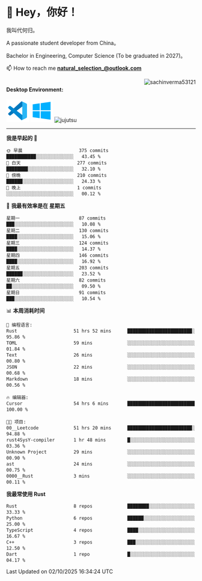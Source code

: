 # 👋 Hey，你好！

我叫代何归。

A passionate student developer from China。

Bachelor in Engineering, Computer Science (To be graduated in 2027)。

📫 How to reach me **natural_selection_@outlook.com**

<div style="display: flex; justify-content: space-between; align-items: flex-start;">
  <div>
    <h4>Desktop Environment: </h4>
    <span>
      <img style="margin: auto;" src="https://raw.githubusercontent.com/sachinverma53121/sachinverma53121/master/icons/vsc.png" alt=vs width="60" height="60"/>
      <img style="margin: auto;" src="https://raw.githubusercontent.com/sachinverma53121/sachinverma53121/master/icons/win10.png" alt=windows10 width="60" height="60"/>
      <img style="margin: auto;" src="https://img2023.cnblogs.com/blog/3292968/202505/3292968-20250515084111916-1835883071.png" alt=jujutsu width="60" height="60"/>
    </span>
  </div>
  <div>
    <img style="margin: auto;" src=https://github-readme-stats.vercel.app/api?username=Natural-selection1&show_icons=true alt=sachinverma53121 />
  </div>
</div>

---

<!--START_SECTION:waka-->
**我是早起的 🐤** 

```text
🌞 早晨                     375 commits         ███████████░░░░░░░░░░░░░░   43.45 % 
🌆 白天                     277 commits         ████████░░░░░░░░░░░░░░░░░   32.10 % 
🌃 傍晚                     210 commits         ██████░░░░░░░░░░░░░░░░░░░   24.33 % 
🌙 晚上                     1 commits           ░░░░░░░░░░░░░░░░░░░░░░░░░   00.12 % 
```
📅 **我最有效率是在 星期五** 

```text
星期一                      87 commits          ███░░░░░░░░░░░░░░░░░░░░░░   10.08 % 
星期二                      130 commits         ████░░░░░░░░░░░░░░░░░░░░░   15.06 % 
星期三                      124 commits         ████░░░░░░░░░░░░░░░░░░░░░   14.37 % 
星期四                      146 commits         ████░░░░░░░░░░░░░░░░░░░░░   16.92 % 
星期五                      203 commits         ██████░░░░░░░░░░░░░░░░░░░   23.52 % 
星期六                      82 commits          ██░░░░░░░░░░░░░░░░░░░░░░░   09.50 % 
星期日                      91 commits          ███░░░░░░░░░░░░░░░░░░░░░░   10.54 % 
```


📊 **本周消耗时间** 

```text
💬 编程语言: 
Rust                     51 hrs 52 mins      ████████████████████████░   95.86 % 
TOML                     59 mins             ░░░░░░░░░░░░░░░░░░░░░░░░░   01.84 % 
Text                     26 mins             ░░░░░░░░░░░░░░░░░░░░░░░░░   00.80 % 
JSON                     22 mins             ░░░░░░░░░░░░░░░░░░░░░░░░░   00.68 % 
Markdown                 18 mins             ░░░░░░░░░░░░░░░░░░░░░░░░░   00.56 % 

🔥 编辑器: 
Cursor                   54 hrs 6 mins       █████████████████████████   100.00 % 

🐱‍💻 项目: 
00__Leetcode             51 hrs 20 mins      ████████████████████████░   94.88 % 
rust4SysY-compiler       1 hr 48 mins        █░░░░░░░░░░░░░░░░░░░░░░░░   03.36 % 
Unknown Project          29 mins             ░░░░░░░░░░░░░░░░░░░░░░░░░   00.90 % 
ast                      24 mins             ░░░░░░░░░░░░░░░░░░░░░░░░░   00.75 % 
0000__Rust               3 mins              ░░░░░░░░░░░░░░░░░░░░░░░░░   00.11 % 
```

**我最常使用 Rust** 

```text
Rust                     8 repos             ████████░░░░░░░░░░░░░░░░░   33.33 % 
Python                   6 repos             ██████░░░░░░░░░░░░░░░░░░░   25.00 % 
TypeScript               4 repos             ████░░░░░░░░░░░░░░░░░░░░░   16.67 % 
C++                      3 repos             ███░░░░░░░░░░░░░░░░░░░░░░   12.50 % 
Dart                     1 repo              █░░░░░░░░░░░░░░░░░░░░░░░░   04.17 % 
```




 Last Updated on 02/10/2025 16:34:24 UTC
<!--END_SECTION:waka-->
